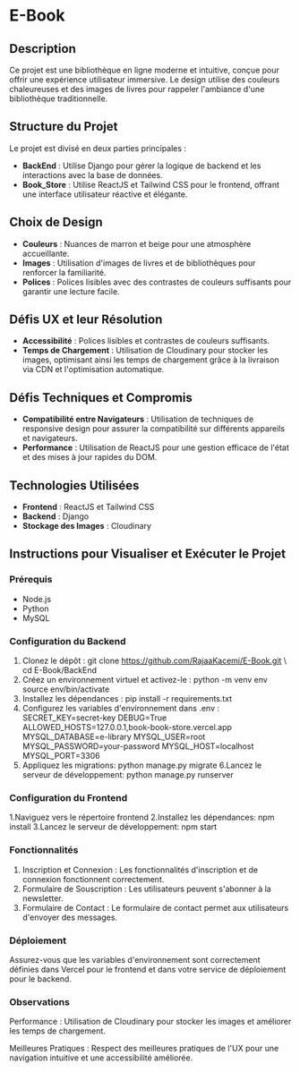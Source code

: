 # E-Book

## Description
Ce projet est une bibliothèque en ligne moderne et intuitive, conçue pour offrir une expérience utilisateur immersive. Le design utilise des couleurs chaleureuses et des images de livres pour rappeler l'ambiance d'une bibliothèque traditionnelle.

## Structure du Projet
Le projet est divisé en deux parties principales :
- **BackEnd** : Utilise Django pour gérer la logique de backend et les interactions avec la base de données.
- **Book_Store** : Utilise ReactJS et Tailwind CSS pour le frontend, offrant une interface utilisateur réactive et élégante.

## Choix de Design
- **Couleurs** : Nuances de marron et beige pour une atmosphère accueillante.
- **Images** : Utilisation d'images de livres et de bibliothèques pour renforcer la familiarité.
- **Polices** : Polices lisibles avec des contrastes de couleurs suffisants pour garantir une lecture facile.

## Défis UX et leur Résolution
- **Accessibilité** : Polices lisibles et contrastes de couleurs suffisants.
- **Temps de Chargement** : Utilisation de Cloudinary pour stocker les images, optimisant ainsi les temps de chargement grâce à la livraison via CDN et l'optimisation automatique.

## Défis Techniques et Compromis
- **Compatibilité entre Navigateurs** : Utilisation de techniques de responsive design pour assurer la compatibilité sur différents appareils et navigateurs.
- **Performance** : Utilisation de ReactJS pour une gestion efficace de l'état et des mises à jour rapides du DOM.

## Technologies Utilisées
- **Frontend** : ReactJS et Tailwind CSS
- **Backend** : Django
- **Stockage des Images** : Cloudinary

## Instructions pour Visualiser et Exécuter le Projet

### Prérequis
- Node.js
- Python
- MySQL

### Configuration du Backend
1. Clonez le dépôt :
   git clone https://github.com/RajaaKacemi/E-Book.git
    \\ cd E-Book/BackEnd
2. Créez un environnement virtuel et activez-le :
   python -m venv env
   source env/bin/activate
3. Installez les dépendances :
   pip install -r requirements.txt
4. Configurez les variables d'environnement dans .env :
   SECRET_KEY=secret-key
   DEBUG=True
   ALLOWED_HOSTS=127.0.0.1,book-book-store.vercel.app
   MYSQL_DATABASE=e-library
   MYSQL_USER=root
   MYSQL_PASSWORD=your-password
   MYSQL_HOST=localhost
   MYSQL_PORT=3306
5. Appliquez les migrations:
   python manage.py migrate
   6.Lancez le serveur de développement:
   python manage.py runserver

### Configuration du Frontend
1.Naviguez vers le répertoire frontend 
2.Installez les dépendances:
  npm install
3.Lancez le serveur de développement:
  npm start
  
### Fonctionnalités
1. Inscription et Connexion : Les fonctionnalités d'inscription et de connexion fonctionnent correctement.
2. Formulaire de Souscription : Les utilisateurs peuvent s'abonner à la newsletter.
3. Formulaire de Contact : Le formulaire de contact permet aux utilisateurs d'envoyer des messages.

### Déploiement
Assurez-vous que les variables d'environnement sont correctement définies dans Vercel pour le frontend et dans votre service de déploiement pour le backend.

### Observations
Performance : Utilisation de Cloudinary pour stocker les images et améliorer les temps de chargement.

Meilleures Pratiques : Respect des meilleures pratiques de l'UX pour une navigation intuitive et une accessibilité améliorée.



  


